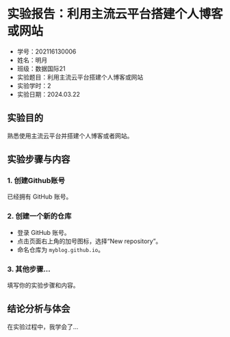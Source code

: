 # 实验报告：利用主流云平台搭建个人博客或网站

- 学号：202116130006
- 姓名：明月
- 班级：数据国际21
- 实验题目：利用主流云平台搭建个人博客或网站
- 实验学时：2
- 实验日期：2024.03.22

## 实验目的

熟悉使用主流云平台并搭建个人博客或者网站。

## 实验步骤与内容

### 1. 创建Github账号

已经拥有 GitHub 账号。

### 2. 创建一个新的仓库

- 登录 GitHub 账号。
- 点击页面右上角的加号图标，选择“New repository”。
- 命名仓库为 `myblog.github.io`。

### 3. 其他步骤...

填写你的实验步骤和内容。

## 结论分析与体会

在实验过程中，我学会了...

